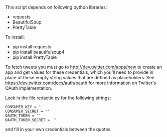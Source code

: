 This script depends on following python libraries:
* requests
* BeautifulSoup
* PrettyTable

To install:
* pip install requests
* pip install beautifulsoup4
* pip install PrettyTable

To fetch tweets you must 
go to <http://dev.twitter.com/apps/new> to create an app and get values
for these credentials, which you'll need to provide in place of these
empty string values that are defined as placeholders.
See <https://dev.twitter.com/docs/auth/oauth> for more information
on Twitter's OAuth implementation.

Look in the file redactie.py for the following strings:

    CONSUMER_KEY = ''
    CONSUMER_SECRET = ''
    OAUTH_TOKEN = ''
    OAUTH_TOKEN_SECRET = ''
    
and fill in your own credentials between the quotes.
